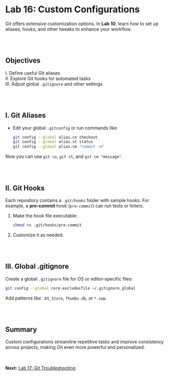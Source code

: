 # Lab 16: Custom Configurations

Git offers extensive customization options. In **Lab 10**, learn how to set up aliases, hooks, and other tweaks to enhance your workflow.

<br><br>
## Objectives

I. Define useful Git aliases \
II. Explore Git hooks for automated tasks \
III. Adjust global `.gitignore` and other settings

<br><br>

## I. Git Aliases
- Edit your global `.gitconfig` or run commands like:
  ```bash
  git config --global alias.co checkout
  git config --global alias.st status
  git config --global alias.cm "commit -m"
  ```

Now you can use `git co`, `git st`, and `git cm "message"`.

<br><br>
## II. Git Hooks
Each repository contains a `.git/hooks` folder with sample hooks. For example, a **pre-commit** hook (`pre-commit`) can run tests or linters.

1. Make the hook file executable:
   ```bash
   chmod +x .git/hooks/pre-commit
   ```
2. Customize it as needed.

<br><br>

## III. Global .gitignore

Create a global `.gitignore` file for OS or editor-specific files:
```bash
git config --global core.excludesfile ~/.gitignore_global
```

Add patterns like `.DS_Store`, `Thumbs.db`, or `*.swp`.

<br><br>
## Summary

Custom configurations streamline repetitive tasks and improve consistency across projects, making Git even more powerful and personalized.

<br><br>
**Next:** [Lab 17: Git Troubleshooting](17_git_troubleshooting.md)

